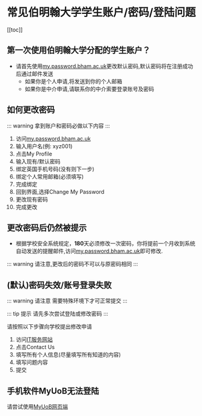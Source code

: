 # 常见伯明翰大学学生账户/密码/登陆问题

[[toc]]

## 第一次使用伯明翰大学分配的学生账户？

- 请首先使用[my.password.bham.ac.uk](https://my.password.bham.ac.uk/)更改默认密码,默认密码将在注册成功后通过邮件发送
    - 如果你是个人申请,将发送到你的个人邮箱
    - 如果你是中介申请,请联系你的中介索要登录账号及密码

## 如何更改密码

::: warning
拿到账户和密码必做以下内容
:::

1. 访问[my.password.bham.ac.uk](https://my.password.bham.ac.uk/)
2. 输入用户名(例: xyz001)
3. 点击My Profile
4. 输入现有/默认密码
5. 绑定英国手机号码(没有则下一步)
6. 绑定个人常用邮箱(必须填写)
7. 完成绑定
8. 回到界面,选择Change My Password
9. 更改现有密码
10. 完成更改

## 更改密码后仍然被提示

- 根据学校安全系统规定，**180**天必须修改一次密码，你将提前一个月收到系统自动发送的提醒邮件,访问[my.password.bham.ac.uk](https://my.password.bham.ac.uk/)即可修改.

::: warning
请注意,更改后的密码不可以与原密码相同
:::

## (默认)密码失效/账号登录失败

::: warning 请注意
需要特殊环境下才可正常提交
:::

::: tip 提示
请先多次尝试登陆或修改密码
:::

请按照以下步骤向学校提出修改申请
1. 访问[IT服务网站](https://universityofbirmingham.service-now.com/itportal/?id=uob_cannotlogin)
2. 点击Contact Us
3. 填写所有个人信息(尽量填写所有知道的内容)
4. 填写问题内容
5. 提交


## 手机软件MyUoB无法登陆

请尝试使用[MyUoB网页端](https://myuob.bham.ac.uk/)


